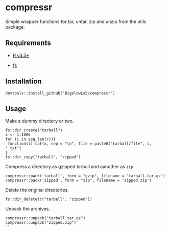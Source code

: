 # compressr

Simple wrapper functions for tar, untar, zip and unzip from the utils package.

## Requirements

 + [R v3.5+](https://www.r-project.org/)
 
 + [fs](https://CRAN.R-project.org/package=fs)
 
 ## Installation
 
 ```
 devtools::install_github("BigelowLab/compressr")
 
 ```
 
 ## Usage
 
 Make a dummy directory or two.
 
 ```
fs::dir_create("tarball")
x <- 1:1000
for (i in seq_len(r)){
  function(i) cat(x, sep = "\n", file = paste0("tarball/file", i, ".txt")
}
fs::dir_copy("tarball", "zipped")
```
 
Compress a directory as gzipped tarball and aanother as `zip`
 
 ```
 compressr::pack('tarball', form = "gzip", filename = 'tarball.tar.gz')
 compressr::pack('zipped', form = "zip", filename = 'zipped.zip')
 ```
 
 Delete the original directories.
 
 ```
 fs::dir_delete(c("tarball", "zipped"))
 ```
 
 Unpack the archives.
 
 ```
 compressr::unpack("tarball.tar.gz")
 compressr::unpack("zipped.zip")
 ``